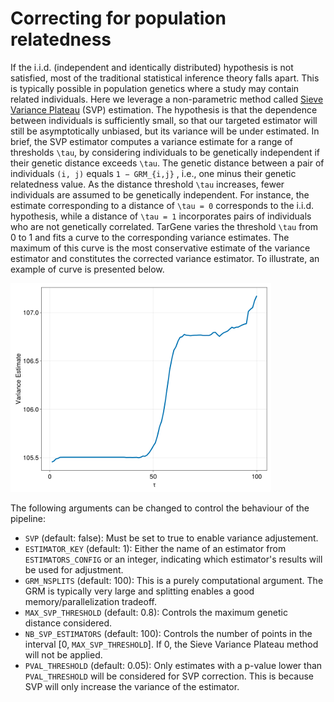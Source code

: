 # Correcting for population relatedness

If the i.i.d. (independent and identically distributed) hypothesis is not satisfied, most of the traditional statistical inference theory falls apart. This is typically possible in population genetics where a study may contain related individuals. Here we leverage a non-parametric method called [Sieve Variance Plateau](https://biostats.bepress.com/ucbbiostat/paper322/) (SVP) estimation. The hypothesis is that the dependence between individuals is sufficiently small, so that our targeted estimator will still be asymptotically unbiased, but its variance will be under estimated.
In brief, the SVP estimator computes a variance estimate for a range of thresholds ``\tau``, by considering individuals to be genetically independent if their genetic distance exceeds ``\tau``. The genetic distance between a pair of individuals ``(i, j)`` equals ``1 − GRM_{i,j}`` , i.e., one minus their genetic relatedness value. As the distance threshold ``\tau`` increases, fewer individuals are assumed to be genetically independent. For instance, the estimate corresponding to a distance of ``\tau = 0`` corresponds to the i.i.d. hypothesis, while a distance of ``\tau = 1`` incorporates pairs of individuals who are not genetically correlated. TarGene varies the threshold ``\tau`` from 0 to 1 and fits a curve to the corresponding variance estimates. The maximum of this curve is the most conservative estimate of the variance estimator and constitutes the corrected variance estimator. To illustrate, an example of curve is presented below.

![SVP](../assets/svp.png)

The following arguments can be changed to control the behaviour of the pipeline:

- `SVP` (default: false): Must be set to true to enable variance adjustement.
- `ESTIMATOR_KEY` (default: 1): Either the name of an estimator from `ESTIMATORS_CONFIG` or an integer, indicating which estimator's results will be used for adjustment.
- `GRM_NSPLITS` (default: 100): This is a purely computational argument. The GRM is typically very large and splitting enables a good memory/parallelization tradeoff.
- `MAX_SVP_THRESHOLD` (default: 0.8): Controls the maximum genetic distance considered.
- `NB_SVP_ESTIMATORS` (default: 100): Controls the number of points in the interval [0, `MAX_SVP_THRESHOLD`]. If 0, the Sieve Variance Plateau method will not be applied.
- `PVAL_THRESHOLD` (default: 0.05): Only estimates with a p-value lower than `PVAL_THRESHOLD` will be considered for SVP correction. This is because SVP will only increase the variance of the estimator.
